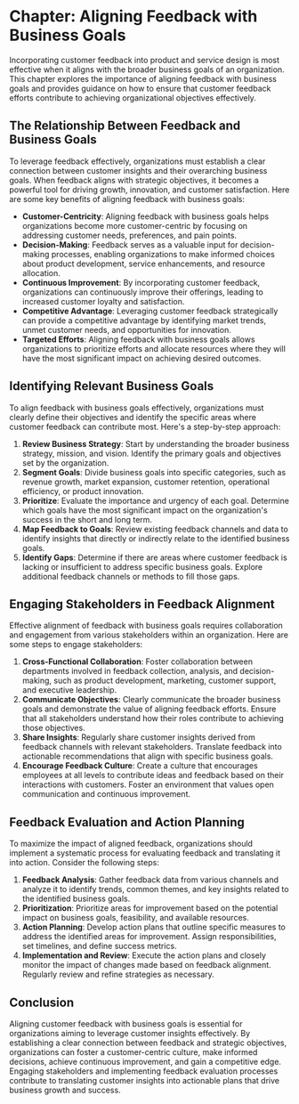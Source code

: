 Chapter: Aligning Feedback with Business Goals
==============================================

Incorporating customer feedback into product and service design is most effective when it aligns with the broader business goals of an organization. This chapter explores the importance of aligning feedback with business goals and provides guidance on how to ensure that customer feedback efforts contribute to achieving organizational objectives effectively.

The Relationship Between Feedback and Business Goals
----------------------------------------------------

To leverage feedback effectively, organizations must establish a clear connection between customer insights and their overarching business goals. When feedback aligns with strategic objectives, it becomes a powerful tool for driving growth, innovation, and customer satisfaction. Here are some key benefits of aligning feedback with business goals:

* **Customer-Centricity**: Aligning feedback with business goals helps organizations become more customer-centric by focusing on addressing customer needs, preferences, and pain points.
* **Decision-Making**: Feedback serves as a valuable input for decision-making processes, enabling organizations to make informed choices about product development, service enhancements, and resource allocation.
* **Continuous Improvement**: By incorporating customer feedback, organizations can continuously improve their offerings, leading to increased customer loyalty and satisfaction.
* **Competitive Advantage**: Leveraging customer feedback strategically can provide a competitive advantage by identifying market trends, unmet customer needs, and opportunities for innovation.
* **Targeted Efforts**: Aligning feedback with business goals allows organizations to prioritize efforts and allocate resources where they will have the most significant impact on achieving desired outcomes.

Identifying Relevant Business Goals
-----------------------------------

To align feedback with business goals effectively, organizations must clearly define their objectives and identify the specific areas where customer feedback can contribute most. Here's a step-by-step approach:

1. **Review Business Strategy**: Start by understanding the broader business strategy, mission, and vision. Identify the primary goals and objectives set by the organization.
2. **Segment Goals**: Divide business goals into specific categories, such as revenue growth, market expansion, customer retention, operational efficiency, or product innovation.
3. **Prioritize**: Evaluate the importance and urgency of each goal. Determine which goals have the most significant impact on the organization's success in the short and long term.
4. **Map Feedback to Goals**: Review existing feedback channels and data to identify insights that directly or indirectly relate to the identified business goals.
5. **Identify Gaps**: Determine if there are areas where customer feedback is lacking or insufficient to address specific business goals. Explore additional feedback channels or methods to fill those gaps.

Engaging Stakeholders in Feedback Alignment
-------------------------------------------

Effective alignment of feedback with business goals requires collaboration and engagement from various stakeholders within an organization. Here are some steps to engage stakeholders:

1. **Cross-Functional Collaboration**: Foster collaboration between departments involved in feedback collection, analysis, and decision-making, such as product development, marketing, customer support, and executive leadership.
2. **Communicate Objectives**: Clearly communicate the broader business goals and demonstrate the value of aligning feedback efforts. Ensure that all stakeholders understand how their roles contribute to achieving those objectives.
3. **Share Insights**: Regularly share customer insights derived from feedback channels with relevant stakeholders. Translate feedback into actionable recommendations that align with specific business goals.
4. **Encourage Feedback Culture**: Create a culture that encourages employees at all levels to contribute ideas and feedback based on their interactions with customers. Foster an environment that values open communication and continuous improvement.

Feedback Evaluation and Action Planning
---------------------------------------

To maximize the impact of aligned feedback, organizations should implement a systematic process for evaluating feedback and translating it into action. Consider the following steps:

1. **Feedback Analysis**: Gather feedback data from various channels and analyze it to identify trends, common themes, and key insights related to the identified business goals.
2. **Prioritization**: Prioritize areas for improvement based on the potential impact on business goals, feasibility, and available resources.
3. **Action Planning**: Develop action plans that outline specific measures to address the identified areas for improvement. Assign responsibilities, set timelines, and define success metrics.
4. **Implementation and Review**: Execute the action plans and closely monitor the impact of changes made based on feedback alignment. Regularly review and refine strategies as necessary.

Conclusion
----------

Aligning customer feedback with business goals is essential for organizations aiming to leverage customer insights effectively. By establishing a clear connection between feedback and strategic objectives, organizations can foster a customer-centric culture, make informed decisions, achieve continuous improvement, and gain a competitive edge. Engaging stakeholders and implementing feedback evaluation processes contribute to translating customer insights into actionable plans that drive business growth and success.
